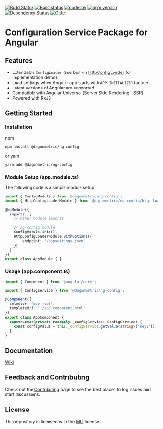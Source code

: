 [![Build Status](https://dev.azure.com/DagonMetric/ng-config/_apis/build/status/DagonMetric.ng-config?branchName=master)](https://dev.azure.com/DagonMetric/ng-config/_build/latest?definitionId=9&branchName=master)
[![Build status](https://ci.appveyor.com/api/projects/status/sglpbayjta323oi6/branch/master?svg=true)](https://ci.appveyor.com/project/admindagonmetriccom/ng-config/branch/master)
[![codecov](https://codecov.io/gh/DagonMetric/ng-config/branch/master/graph/badge.svg)](https://codecov.io/gh/DagonMetric/ng-config)
[![npm version](https://img.shields.io/npm/v/@dagonmetric/ng-config.svg)](https://www.npmjs.com/package/@dagonmetric/ng-config)
[![Dependency Status](https://david-dm.org/DagonMetric/ng-config.svg)](https://david-dm.org/DagonMetric/ng-config)
[![Gitter](https://badges.gitter.im/DagonMetric/general.svg)](https://gitter.im/DagonMetric/general?utm_source=badge&utm_medium=badge&utm_campaign=pr-badge)

# Configuration Service Package for Angular

## Features

* Extendable `ConfigLoader` (see built-in [HttpConfigLoader](https://github.com/DagonMetric/ng-config/blob/master/modules/ng-config/http-loader/src/http-config-loader.ts) for implementation demo)
* Load settings when Angular app starts with `APP_INITIALIZER` factory
* Latest versions of Angular are supported
* Compatible with Angular Universal (Server Side Rendering - SSR)
* Powered with RxJS

## Getting Started

### Installation

npm

```shell
npm install @dagonmetric/ng-config
```

or yarn

```shell
yarn add @dagonmetric/ng-config
```

### Module Setup (app.module.ts)

The following code is a simple module setup.

```typescript
import { ConfigModule } from '@dagonmetric/ng-config';
import { HttpConfigLoaderModule } from '@dagonmetric/ng-config/http-loader';

@NgModule({
  imports: [
    // Other module imports

    // ng-config module
    ConfigModule.init(),
    HttpConfigLoaderModule.withOptions({
        endpoint: '/appsettings.json'
    })
  ]
})
export class AppModule { }
```

### Usage (app.component.ts)

```typescript
import { Component } from '@angular/core';

import { ConfigService } from '@dagonmetric/ng-config';

@Component({
  selector: 'app-root',
  templateUrl: './app.component.html'
})
export class AppComponent {
  constructor(private readonly _configService: ConfigService) {
    const configValue = this._configService.getValue<string>('key1'));
  }
}
```

## Documentation

[Wiki](https://github.com/DagonMetric/ng-config/wiki)

## Feedback and Contributing

Check out the [Contributing](https://github.com/DagonMetric/ng-config/blob/master/CONTRIBUTING.md) page to see the best places to log issues and start discussions.

## License

This repository is licensed with the [MIT](https://github.com/DagonMetric/ng-config/blob/master/LICENSE) license.
